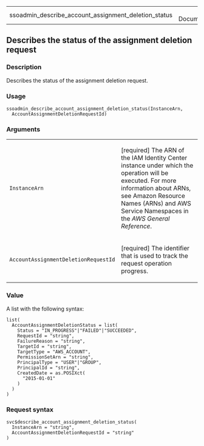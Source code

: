 <table style="width: 100%;">
<tbody>
<tr class="odd">
<td>ssoadmin_describe_account_assignment_deletion_status</td>
<td style="text-align: right;">R Documentation</td>
</tr>
</tbody>
</table>

## Describes the status of the assignment deletion request

### Description

Describes the status of the assignment deletion request.

### Usage

    ssoadmin_describe_account_assignment_deletion_status(InstanceArn,
      AccountAssignmentDeletionRequestId)

### Arguments

<table>
<colgroup>
<col style="width: 35%" />
<col style="width: 65%" />
</colgroup>
<tbody>
<tr class="odd">
<td><code
id="ssoadmin_describe_account_assignment_deletion_status_:_InstanceArn">InstanceArn</code></td>
<td><p>[required] The ARN of the IAM Identity Center instance under
which the operation will be executed. For more information about ARNs,
see Amazon Resource Names (ARNs) and AWS Service Namespaces in the
<em>AWS General Reference</em>.</p></td>
</tr>
<tr class="even">
<td><code
id="ssoadmin_describe_account_assignment_deletion_status_:_AccountAssignmentDeletionRequestId">AccountAssignmentDeletionRequestId</code></td>
<td><p>[required] The identifier that is used to track the request
operation progress.</p></td>
</tr>
</tbody>
</table>

### Value

A list with the following syntax:

    list(
      AccountAssignmentDeletionStatus = list(
        Status = "IN_PROGRESS"|"FAILED"|"SUCCEEDED",
        RequestId = "string",
        FailureReason = "string",
        TargetId = "string",
        TargetType = "AWS_ACCOUNT",
        PermissionSetArn = "string",
        PrincipalType = "USER"|"GROUP",
        PrincipalId = "string",
        CreatedDate = as.POSIXct(
          "2015-01-01"
        )
      )
    )

### Request syntax

    svc$describe_account_assignment_deletion_status(
      InstanceArn = "string",
      AccountAssignmentDeletionRequestId = "string"
    )
